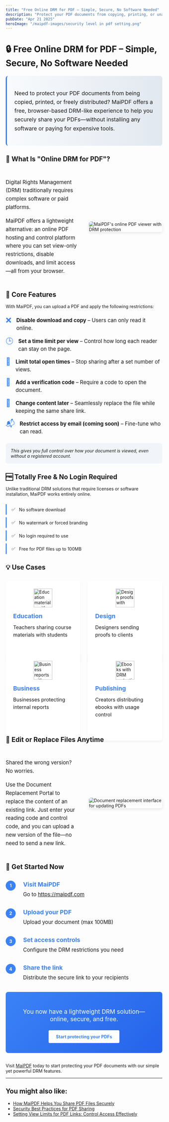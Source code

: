 ```yaml
---
title: "Free Online DRM for PDF – Simple, Secure, No Software Needed"
description: "Protect your PDF documents from copying, printing, or unauthorized distribution with MaiPDF's free browser-based DRM solution. No software installation required."
pubDate: "Apr 21 2025"
heroImage: "/maipdf-images/security level in pdf setting.png"
---
```


# 🔒 Free Online DRM for PDF – Simple, Secure, No Software Needed

<div class="intro-panel">
  <p>Need to protect your PDF documents from being copied, printed, or freely distributed? MaiPDF offers a free, browser-based DRM-like experience to help you securely share your PDFs—without installing any software or paying for expensive tools.</p>
</div>

## 🔐 What Is "Online DRM for PDF"?

<div class="feature-section">
  <div class="feature-content">
    <p>Digital Rights Management (DRM) traditionally requires complex software or paid platforms.</p>
    <p>MaiPDF offers a lightweight alternative: an online PDF hosting and control platform where you can set view-only restrictions, disable downloads, and limit access—all from your browser.</p>
  </div>
  <div class="feature-image">
    <img src="/maipdf-images/pdf native view on ui.png" alt="MaiPDF's online PDF viewer with DRM protection" class="medium">
  </div>
</div>

## 🎯 Core Features

With MaiPDF, you can upload a PDF and apply the following restrictions:

<div class="feature-list">
  <div class="feature-item">
    <div class="feature-icon">❌</div>
    <div class="feature-text">
      <strong>Disable download and copy</strong> – Users can only read it online.
    </div>
  </div>
  
  <div class="feature-item">
    <div class="feature-icon">🕒</div>
    <div class="feature-text">
      <strong>Set a time limit per view</strong> – Control how long each reader can stay on the page.
    </div>
  </div>
  
  <div class="feature-item">
    <div class="feature-icon">🔁</div>
    <div class="feature-text">
      <strong>Limit total open times</strong> – Stop sharing after a set number of views.
    </div>
  </div>
  
  <div class="feature-item">
    <div class="feature-icon">🔑</div>
    <div class="feature-text">
      <strong>Add a verification code</strong> – Require a code to open the document.
    </div>
  </div>
  
  <div class="feature-item">
    <div class="feature-icon">📌</div>
    <div class="feature-text">
      <strong>Change content later</strong> – Seamlessly replace the file while keeping the same share link.
    </div>
  </div>
  
  <div class="feature-item">
    <div class="feature-icon">📬</div>
    <div class="feature-text">
      <strong>Restrict access by email (coming soon)</strong> – Fine-tune who can read.
    </div>
  </div>
</div>

<p class="feature-note">This gives you full control over how your document is viewed, even without a registered account.</p>

## 🆓 Totally Free & No Login Required

Unlike traditional DRM solutions that require licenses or software installation, MaiPDF works entirely online.

<div class="benefit-container">
  <div class="benefit-item">
    <span class="benefit-icon">✅</span> No software download
  </div>
  
  <div class="benefit-item">
    <span class="benefit-icon">✅</span> No watermark or forced branding
  </div>
  
  <div class="benefit-item">
    <span class="benefit-icon">✅</span> No login required to use
  </div>
  
  <div class="benefit-item">
    <span class="benefit-icon">✅</span> Free for PDF files up to 100MB
  </div>
</div>

## 💡 Use Cases

<div class="use-case-container">
  <div class="use-case-item">
    <div class="use-case-icon">
      <img src="/maipdf-images/pdf native view on ui.png" alt="Education materials with DRM protection" class="tiny">
    </div>
    <div class="use-case-content">
      <h3>Education</h3>
      <p>Teachers sharing course materials with students</p>
    </div>
  </div>
  
  <div class="use-case-item">
    <div class="use-case-icon">
      <img src="/maipdf-images/readnotify.png" alt="Design proofs with access restrictions" class="tiny">
    </div>
    <div class="use-case-content">
      <h3>Design</h3>
      <p>Designers sending proofs to clients</p>
    </div>
  </div>
  
  <div class="use-case-item">
    <div class="use-case-icon">
      <img src="/maipdf-images/security level in pdf setting.png" alt="Business reports with DRM protection" class="tiny">
    </div>
    <div class="use-case-content">
      <h3>Business</h3>
      <p>Businesses protecting internal reports</p>
    </div>
  </div>
  
  <div class="use-case-item">
    <div class="use-case-icon">
      <img src="/maipdf-images/pdf icon of no printing no downloading.png" alt="Ebooks with DRM protection" class="tiny">
    </div>
    <div class="use-case-content">
      <h3>Publishing</h3>
      <p>Creators distributing ebooks with usage control</p>
    </div>
  </div>
</div>

## 🔄 Edit or Replace Files Anytime

<div class="feature-section">
  <div class="feature-content">
    <p>Shared the wrong version? No worries.</p>
    <p>Use the Document Replacement Portal to replace the content of an existing link. Just enter your reading code and control code, and you can upload a new version of the file—no need to send a new link.</p>
  </div>
  <div class="feature-image">
    <img src="/maipdf-images/pdf change setting after sent.png" alt="Document replacement interface for updating PDFs" class="medium">
  </div>
</div>

## 🚀 Get Started Now

<div class="steps-container">
  <div class="step-item">
    <div class="step-number">1</div>
    <div class="step-content">
      <h3>Visit MaiPDF</h3>
      <p>Go to <a href="https://maipdf.com">https://maipdf.com</a></p>
    </div>
  </div>
  
  <div class="step-item">
    <div class="step-number">2</div>
    <div class="step-content">
      <h3>Upload your PDF</h3>
      <p>Upload your document (max 100MB)</p>
    </div>
  </div>
  
  <div class="step-item">
    <div class="step-number">3</div>
    <div class="step-content">
      <h3>Set access controls</h3>
      <p>Configure the DRM restrictions you need</p>
    </div>
  </div>
  
  <div class="step-item">
    <div class="step-number">4</div>
    <div class="step-content">
      <h3>Share the link</h3>
      <p>Distribute the secure link to your recipients</p>
    </div>
  </div>
</div>

<div class="conclusion-box">
  <p>You now have a lightweight DRM solution—online, secure, and free.</p>
  <div class="cta-button">
    <a href="https://maipdf.com">Start protecting your PDFs</a>
  </div>
</div>

Visit [MaiPDF](https://maipdf.com) today to start protecting your PDF documents with our simple yet powerful DRM features.

---

## You might also like:

- [How MaiPDF Helps You Share PDF Files Securely](/blog/share-pdf-securely/)
- [Security Best Practices for PDF Sharing](/blog/security-best-practices/)
- [Setting View Limits for PDF Links: Control Access Effectively](/blog/setting-view-limits/)

<style>
  /* Base styles */
  .intro-panel {
    background: linear-gradient(to right, #f8fafc, #e2e8f0);
    border-left: 4px solid #3b82f6;
    padding: 1.5rem;
    border-radius: 0.5rem;
    margin: 1.5rem 0;
    font-size: 1.1rem;
    line-height: 1.6;
  }
  
  /* Feature sections with side-by-side layout */
  .feature-section {
    display: grid;
    grid-template-columns: 1fr 1fr;
    gap: 2rem;
    align-items: center;
    margin: 2rem 0;
  }
  
  .feature-content {
    font-size: 1.05rem;
    line-height: 1.6;
  }
  
  .feature-image img {
    max-width: 100%;
    height: auto;
    border-radius: 6px;
    box-shadow: 0 3px 10px rgba(0,0,0,0.1);
    float: none;
    margin: 0;
  }
  
  /* Feature list with icons */
  .feature-list {
    margin: 1.5rem 0;
  }
  
  .feature-item {
    display: flex;
    margin-bottom: 1rem;
    align-items: flex-start;
  }
  
  .feature-icon {
    font-size: 1.5rem;
    margin-right: 1rem;
    color: #3b82f6;
    line-height: 1;
    flex-shrink: 0;
  }
  
  .feature-text {
    font-size: 1.05rem;
    line-height: 1.5;
  }
  
  .feature-note {
    background: #f1f5f9;
    padding: 1rem;
    border-radius: 0.5rem;
    font-style: italic;
    margin: 1.5rem 0;
  }
  
  /* Benefits list */
  .benefit-container {
    margin: 1.5rem 0;
  }
  
  .benefit-item {
    padding: 0.5rem 0;
    padding-left: 1rem;
    margin-bottom: 0.5rem;
    display: flex;
    align-items: center;
    border-left: 3px solid #3b82f6;
  }
  
  .benefit-icon {
    margin-right: 0.75rem;
  }
  
  /* Use case section */
  .use-case-container {
    display: grid;
    grid-template-columns: repeat(2, 1fr);
    gap: 1.5rem;
    margin: 2rem 0;
  }
  
  .use-case-item {
    background: white;
    border-radius: 8px;
    box-shadow: 0 4px 6px rgba(0,0,0,0.05);
    padding: 1.5rem;
    display: flex;
    flex-direction: column;
    height: 100%;
  }
  
  .use-case-icon {
    margin-bottom: 1rem;
    display: flex;
    align-items: center;
    justify-content: center;
  }
  
  .use-case-icon img {
    width: 60px;
    height: 60px;
    object-fit: contain;
    float: none;
    margin: 0;
  }
  
  .use-case-content {
    flex: 1;
  }
  
  .use-case-content h3 {
    margin-top: 0;
    margin-bottom: 0.75rem;
    font-size: 1.2rem;
    color: #3b82f6;
  }
  
  .use-case-content p {
    margin: 0;
    font-size: 1rem;
    line-height: 1.5;
  }
  
  /* How it works steps */
  .steps-container {
    margin: 2rem 0;
  }
  
  .step-item {
    display: flex;
    margin-bottom: 2rem;
    align-items: flex-start;
  }
  
  .step-number {
    background: #3b82f6;
    color: white;
    width: 2rem;
    height: 2rem;
    border-radius: 50%;
    display: flex;
    align-items: center;
    justify-content: center;
    font-weight: bold;
    margin-right: 1.5rem;
    flex-shrink: 0;
  }
  
  .step-content {
    flex: 1;
  }
  
  .step-content h3 {
    margin-top: 0;
    margin-bottom: 0.5rem;
    font-size: 1.2rem;
    color: #3b82f6;
  }
  
  .step-content p {
    margin: 0;
    font-size: 1.05rem;
    line-height: 1.5;
  }
  
  /* Conclusion */
  .conclusion-box {
    background: linear-gradient(135deg, #3b82f6, #2563eb);
    color: white;
    padding: 2rem;
    border-radius: 0.5rem;
    margin: 2rem 0;
    text-align: center;
  }
  
  .conclusion-box p {
    font-size: 1.2rem;
    margin-bottom: 1.5rem;
  }
  
  .cta-button a {
    display: inline-block;
    background: white;
    color: #3b82f6;
    padding: 0.75rem 1.5rem;
    border-radius: 0.25rem;
    font-weight: bold;
    text-decoration: none;
    transition: transform 0.2s;
  }
  
  .cta-button a:hover {
    transform: scale(1.05);
  }
  
  /* Responsive adjustments */
  @media (max-width: 768px) {
    .feature-section {
      grid-template-columns: 1fr;
      gap: 1.5rem;
    }
    
    .use-case-container {
      grid-template-columns: 1fr;
    }
    
    .feature-image {
      order: -1;
    }
    
    .step-item {
      flex-direction: column;
    }
    
    .step-number {
      margin-bottom: 1rem;
    }
  }
</style>